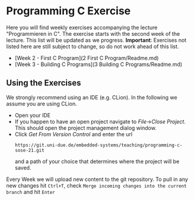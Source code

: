 # Programming C Exercise
Here you will find weekly exercises accompanying the
lecture "Programmieren in C". The exercise starts
with the second week of the lecture. This list will be updated
as we progress. **Important**: Exercises not listed here are still subject to change,
so do not work ahead of this list.

* [Week 2 - First C Program](2 First C Program/Readme.md)
* [Week 3 - Building C Programs](3 Building C Programs/Readme.md)

## Using the Exercises
We strongly recommend using an IDE (e.g. CLion).
In the following we assume you are using CLion.

* Open your IDE
* If you happen to have an open project navigate to *File*->*Close Project*.
  This should open the project management dialog window.
* Click *Get From Version Control* and enter the url
    ```
    https://git.uni-due.de/embedded-systems/teaching/programming-c-sose-21.git
    ```
  and a path of your choice that determines where the project will be saved.

Every Week we will upload new content to the git repository.
To pull in any new changes hit `Ctrl+T`,
 check `Merge incoming changes into the current branch` and hit `Enter`
